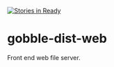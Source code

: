 [![Stories in Ready](https://badge.waffle.io/gobble43/gobble-dist-web.svg?label=ready&title=Ready)](http://waffle.io/gobble43/gobble-dist-web)

# gobble-dist-web
Front end web file server.
